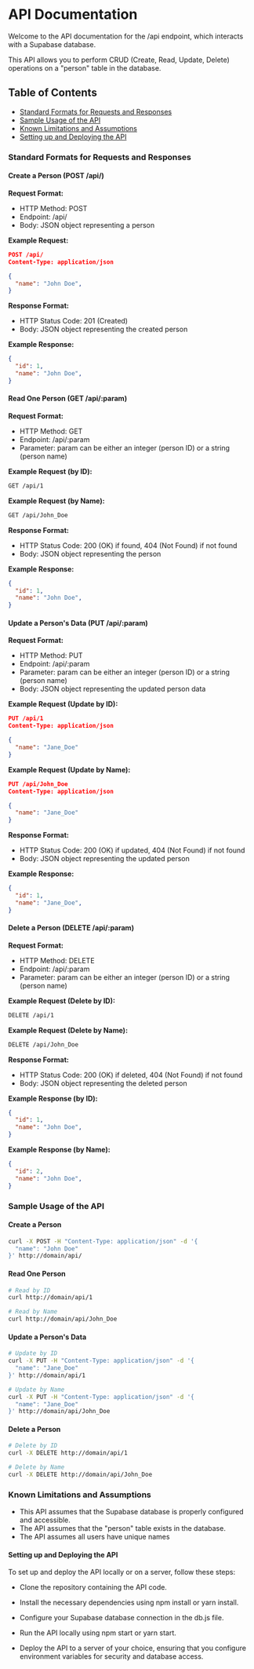 # API Documentation


Welcome to the API documentation for the /api endpoint, which interacts with a Supabase database. 

This API allows you to perform CRUD (Create, Read, Update, Delete) operations on a "person" table in the database.

## Table of Contents
- [Standard Formats for Requests and Responses](#Standard-Formats-for-Requests-and-Assumptions)
- [Sample Usage of the API](#Sample-Usage-of-the-API)
- [Known Limitations and Assumptions](#Known-Limitations-and-Assumptions)
- [Setting up and Deploying the API](#Setting-up-and-Deploying-the-API)

### Standard Formats for Requests and Responses

#### Create a Person (POST /api/)


**Request Format:**

- HTTP Method: POST
- Endpoint: /api/
- Body: JSON object representing a person


**Example Request:**

```json
POST /api/
Content-Type: application/json

{
  "name": "John Doe",
}
```

**Response Format:**

- HTTP Status Code: 201 (Created)
- Body: JSON object representing the created person


**Example Response:**

```json
{
  "id": 1,
  "name": "John Doe",
}
```
#### Read One Person (GET /api/:param)


**Request Format:**

- HTTP Method: GET
- Endpoint: /api/:param
- Parameter: param can be either an integer (person ID) or a string (person name)


**Example Request (by ID):**

```bash
GET /api/1
```


**Example Request (by Name):**

```bash
GET /api/John_Doe
```

**Response Format:**

- HTTP Status Code: 200 (OK) if found, 404 (Not Found) if not found
- Body: JSON object representing the person


**Example Response:**

```json
{
  "id": 1,
  "name": "John Doe",
}
```

#### Update a Person's Data (PUT /api/:param)


**Request Format:**

- HTTP Method: PUT
- Endpoint: /api/:param
- Parameter: param can be either an integer (person ID) or a string (person name)
- Body: JSON object representing the updated person data


**Example Request (Update by ID):**

```json
PUT /api/1
Content-Type: application/json

{
  "name": "Jane_Doe"
}
```
**Example Request (Update by Name):**

```json
PUT /api/John_Doe
Content-Type: application/json

{
  "name": "Jane_Doe"
}
```


**Response Format:**

- HTTP Status Code: 200 (OK) if updated, 404 (Not Found) if not found
- Body: JSON object representing the updated person


**Example Response:**

```json
{
  "id": 1,
  "name": "Jane_Doe",
}
```
#### Delete a Person (DELETE /api/:param)


**Request Format:**

- HTTP Method: DELETE
- Endpoint: /api/:param
- Parameter: param can be either an integer (person ID) or a string (person name)


**Example Request (Delete by ID):**

```bash
DELETE /api/1
```
**Example Request (Delete by Name):**

```bash
DELETE /api/John_Doe
```


**Response Format:**

- HTTP Status Code: 200 (OK) if deleted, 404 (Not Found) if not found
- Body: JSON object representing the deleted person


**Example Response (by ID):**

```json
{
  "id": 1,
  "name": "John Doe",
}
```

**Example Response (by Name):**

```json
{
  "id": 2,
  "name": "John Doe",
}
```


### Sample Usage of the API


#### Create a Person


```bash
curl -X POST -H "Content-Type: application/json" -d '{
  "name": "John Doe"
}' http://domain/api/
```
#### Read One Person


```bash
# Read by ID
curl http://domain/api/1

# Read by Name
curl http://domain/api/John_Doe
```


#### Update a Person's Data
```bash
# Update by ID
curl -X PUT -H "Content-Type: application/json" -d '{
  "name": "Jane_Doe"
}' http://domain/api/1

# Update by Name
curl -X PUT -H "Content-Type: application/json" -d '{
  "name": "Jane_Doe"
}' http://domain/api/John_Doe
```


#### Delete a Person
```bash
# Delete by ID
curl -X DELETE http://domain/api/1

# Delete by Name
curl -X DELETE http://domain/api/John_Doe
```


### Known Limitations and Assumptions
- This API assumes that the Supabase database is properly configured and accessible.
- The API assumes that the "person" table exists in the database.
- The API assumes all users have unique names


#### Setting up and Deploying the API


To set up and deploy the API locally or on a server, follow these steps:

- Clone the repository containing the API code.

- Install the necessary dependencies using npm install or yarn install.

- Configure your Supabase database connection in the db.js file.

- Run the API locally using npm start or yarn start.

- Deploy the API to a server of your choice, ensuring that you configure environment variables for security and database access.
